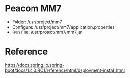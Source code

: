 # Peacom MM7

 - Folder: /usr/project/mm7
 - Configure: /usr/project/mm7/application.properties
 - Run File: /usr/project/mm7/mm7.jar

# Reference

https://docs.spring.io/spring-boot/docs/1.4.0.RC1/reference/html/deployment-install.html